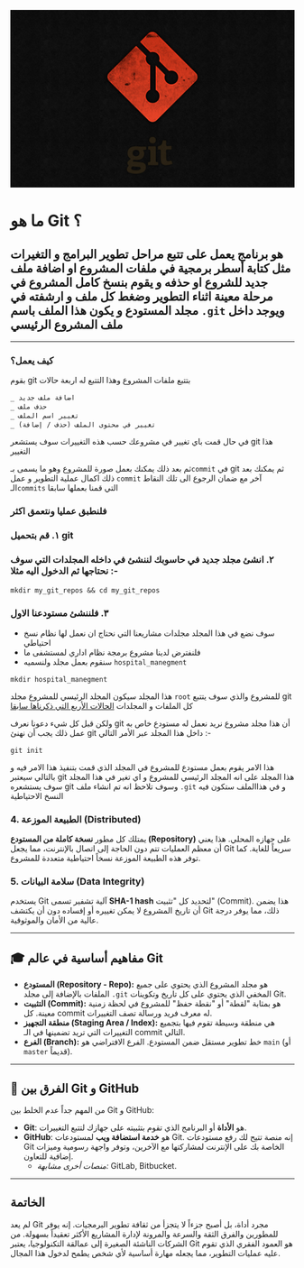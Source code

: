 <p align="center"><img src="https://github.com/faisalCoding/git_is_easy/blob/main/gitlogo.jpg?raw=true" width="600" alt="git Logo"></p>


# ما هو Git ؟ 

## هو برنامج يعمل على تتبع مراحل تطوير البرامج و التغيرات مثل كتابة أسطر برمجية في ملفات المشروع او اضافة ملف جديد للشروع او حذفه و يقوم بنسخ كامل المشروع في مرحلة معينة اثناء التطوير وضغط كل ملف و ارشفته في مجلد المستودع و يكون هذا الملف باسم `.git` ويوجد داخل ملف المشروع الرئيسي 


---
### كيف يعمل؟
بقوم git بتتبع ملفات المشروع وهذا التتبع له اربعة حالات

```
_ اضافة ملف جديد
_ حذف ملف
_ تغيير اسم الملف
_ تغيير في محتوى الملف (حذف / إضافة)
```

في حال قمت باي تغيير في مشروعك حسب هذه التغييرات سوف يستشعر git هذا التغيير

ثم بعد ذلك يمكنك بعمل صورة للمشروع وهو ما يسمى بـ`commit` في git
 ثم يمكنك بعد ذلك اكمال عملية التطوير و عمل `commit` آخر  مع ضمان الرجوع الى تلك النقاط الـ`commits` التي قمنا بعملها سابقا 

 
### فلنطبق عمليا ونتعمق اكثر 

### ١. قم بتحميل git

### ٢. انشئ مجلد جديد في حاسوبك لننشئ في داخله المجلدات التي سوف نحتاجها ثم الدخول اليه مثلا :-
```
mkdir my_git_repos && cd my_git_repos
```

### ٣. فلننشئ مستودعنا الاول 
- سوف نضع في هذا المجلد مجلدات مشاريعنا التي نحتاج ان نعمل لها نظام نسخ احتياطي
- فلنفترض لدينا مشروع برمجة نظام اداري لمستشفى ما
- سنقوم بعمل مجلد ولنسميه `hospital_manegment`
```
mkdir hospital_manegment
```

 ‏هذا المجلد سيكون المجلد الرئيسي للمشروع مجلد `root` للمشروع والذي سوف يتتبع git كل الملفات و المجلدات 
[الحالات الأربع التي ذكرناها سابقا](#كيف-يعمل)

 ‏ولكن قبل كل شيء دعونا نعرف git أن هذا مجلد مشروع نريد نعمل له مستودع خاص به
 ‏عمل ذلك يجب أن نهنئ git داخل هذا المجلد عبر الأمر التالي :- 
```
git init
```
هذا الامر يقوم بعمل مستودع للمشروع في المجلد الذي قمت بتنفيذ هذا الامر فيه و بالتالي سيعتبر git هذا المجلد على انه المجلد الرئيسي للمشروع و اي تغير في هذا المجلد سوف يستشعره git
وسوف تلاحظ انه تم انشاء ملف `.git` و في هذاالملف ستكون فيه النسخ الاحتياطية


### 4. الطبيعة الموزعة (Distributed)
يمتلك كل مطور **نسخة كاملة من المستودع (Repository)** على جهازه المحلي. هذا يعني أن معظم العمليات تتم دون الحاجة إلى اتصال بالإنترنت، مما يجعل Git سريعاً للغاية. كما توفر هذه الطبيعة الموزعة نسخاً احتياطية متعددة للمشروع.


### 5. سلامة البيانات (Data Integrity)
يستخدم Git آلية تشفير تسمى **SHA-1 hash** لتحديد كل "تثبيت" (Commit). هذا يضمن أن تاريخ المشروع لا يمكن تغييره أو إفساده دون أن يكتشف Git ذلك، مما يوفر درجة عالية من الأمان والموثوقية.


---


## 🎓 مفاهيم أساسية في عالم Git


* **المستودع (Repository - Repo):** هو مجلد المشروع الذي يحتوي على جميع الملفات بالإضافة إلى مجلد `.git` المخفي الذي يحتوي على كل تاريخ وتكوينات Git.
* **التثبيت (Commit):** هو بمثابة "لقطة" أو "نقطة حفظ" للمشروع في لحظة زمنية معينة. كل commit له معرف فريد ورسالة تصف التغييرات.
* **منطقة التجهيز (Staging Area / Index):** هي منطقة وسيطة تقوم فيها بتجميع التغييرات التي تريد تضمينها في الـ commit التالي.
* **الفرع (Branch):** خط تطوير مستقل ضمن المستودع. الفرع الافتراضي هو `main` (أو `master` قديماً).


---


## 🔁 الفرق بين Git و GitHub


من المهم جداً عدم الخلط بين Git و GitHub:


* **Git**: هو **الأداة** أو البرنامج الذي تقوم بتثبيته على جهازك لتتبع التغييرات.
* **GitHub**: هو **خدمة استضافة ويب** لمستودعات Git. إنه منصة تتيح لك رفع مستودعات Git الخاصة بك على الإنترنت لمشاركتها مع الآخرين، وتوفر واجهة رسومية وميزات إضافية للتعاون.
   * *منصات أخرى مشابهة:* GitLab, Bitbucket.


---


## الخاتمة


لم يعد Git مجرد أداة، بل أصبح جزءاً لا يتجزأ من ثقافة تطوير البرمجيات. إنه يوفر للمطورين والفرق الثقة والسرعة والمرونة لإدارة المشاريع الأكثر تعقيداً بسهولة. من الشركات الناشئة الصغيرة إلى عمالقة التكنولوجيا، يعتبر Git هو العمود الفقري الذي تقوم عليه عمليات التطوير، مما يجعله مهارة أساسية لأي شخص يطمح لدخول هذا المجال.


